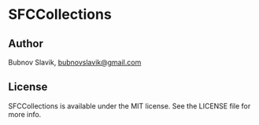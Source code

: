 # SFCCollections

## Author

Bubnov Slavik, bubnovslavik@gmail.com

## License

SFCCollections is available under the MIT license. See the LICENSE file for more info.

